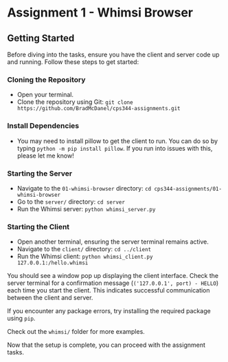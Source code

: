 # Assignment 1 - Whimsi Browser

## Getting Started

Before diving into the tasks, ensure you have the client and server code up and running. Follow these steps to get started:

### Cloning the Repository
- Open your terminal.
- Clone the repository using Git:
  `git clone https://github.com/BradMcDanel/cps344-assignments.git`

### Install Dependencies
- You may need to install pillow to get the client to run. You can do so by typing `python -m pip install pillow`. If you run into issues with this, please let me know!

### Starting the Server
- Navigate to the `01-whimsi-browser` directory: 
  `cd cps344-assignments/01-whimsi-browser`
- Go to the `server/` directory: 
  `cd server`
- Run the Whimsi server:
  `python whimsi_server.py`

### Starting the Client
- Open another terminal, ensuring the server terminal remains active.
- Navigate to the `client/` directory:
  `cd ../client`
- Run the Whimsi client:
  `python whimsi_client.py 127.0.0.1:/hello.whimsi`

You should see a window pop up displaying the client interface. Check the server terminal for a confirmation message (`('127.0.0.1', port) - HELLO`) each time you start the client. This indicates successful communication between the client and server.

If you encounter any package errors, try installing the required package using `pip`.

Check out the `whimsi/` folder for more examples.

Now that the setup is complete, you can proceed with the assignment tasks.
